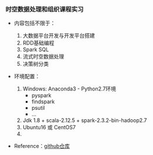 ### 时空数据处理和组织课程实习
- 内容包括不限于：
    1. 大数据平台开发与开发平台搭建
    2. RDD基础编程
    3. Spark SQL
    4. 流式时空数据处理
    5. 决策树分类


- 环境配置：
    1. Windows: Anaconda3 - Python2.7环境
        - pyspark
        - findspark
        - psutil
        - …
    2. Jdk 1.8 + scala-2.12.5 + spark-2.3.2-bin-hadoop2.7
    3. Ubuntu16 或 CentOS7
    4. 


- Reference：[github仓库](https://github.com/uiharuayako/geoDataWork.git)